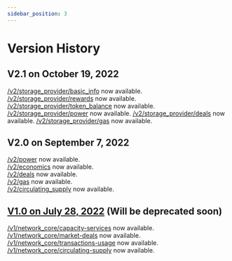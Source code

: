 ```yaml
---
sidebar_position: 3
---
```


# Version History

## V2.1 on October 19, 2022

[/v2/storage_provider/basic_info](https://docs.spacescope.io/storage_provider/basic_info) now available.
[/v2/storage_provider/rewards](https://docs.spacescope.io/storage_provider/rewards) now available.
[/v2/storage_provider/token_balance](https://docs.spacescope.io/storage_provider/token_balance) now available.
[/v2/storage_provider/power](https://docs.spacescope.io/storage_provider/power) now available.
[/v2/storage_provider/deals](https://docs.spacescope.io/storage_provider/deals) now available.
[/v2/storage_provider/gas](https://docs.spacescope.io/storage_provider/gas) now available.

## V2.0 on September 7, 2022

[/v2/power](https://docs.spacescope.io/power) now available.  
[/v2/economics](https://docs.spacescope.io/economics) now available.  
[/v2/deals](https://docs.spacescope.io/deals) now available.  
[/v2/gas](https://docs.spacescope.io/gas) now available.  
[/v2/circulating_supply](https://docs.spacescope.io/circulating_supply) now available.  

## [V1.0 on July 28, 2022](https://github.com/starboard-ventures/spacescope-document/releases/tag/v1.1.1) (Will be deprecated soon)

[/v1/network_core/capacity-services](https://github.com/starboard-ventures/spacescope-document/blob/v1.1.1/docs/api-reference/capacity-services.md) now available.  
[/v1/network_core/market-deals](https://github.com/starboard-ventures/spacescope-document/blob/v1.1.1/docs/api-reference/market-deals.md) now available.  
[/v1/network_core/transactions-usage](https://github.com/starboard-ventures/spacescope-document/blob/v1.1.1/docs/api-reference/transactions-usage.md) now available.  
[/v1/network_core/circulating-supply](https://github.com/starboard-ventures/spacescope-document/blob/v1.1.1/docs/api-reference/circulating-supply.md) now available.
